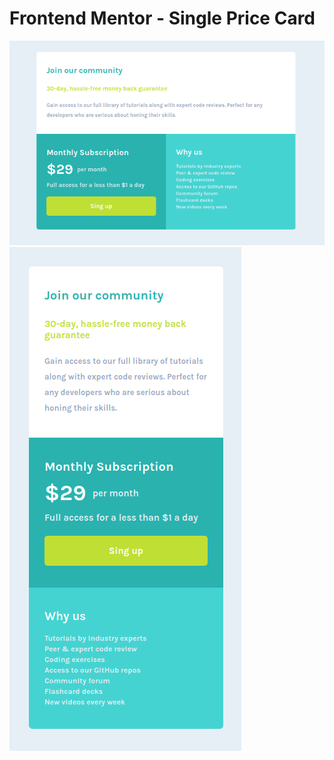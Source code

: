 # Frontend Mentor - Single Price Card

![Design preview for Single Price Card ](./images/desktop_single_price_card.png)
![Design preview for Single Price Card ](./images/mobile_single_price_card.png)






